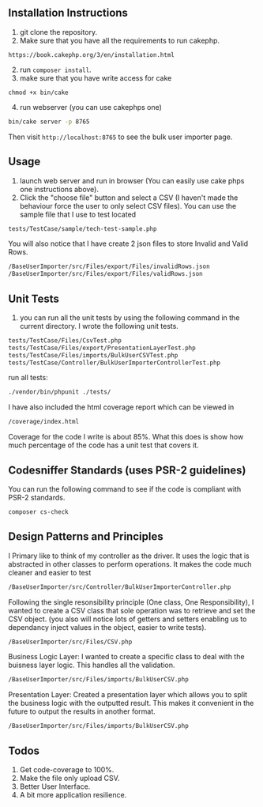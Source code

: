 
## Installation Instructions

1. git clone the repository.
2. Make sure that you have all the requirements to run cakephp.
```
https://book.cakephp.org/3/en/installation.html
```
2. run `composer install`.
3. make sure that you have write access for cake
```
chmod +x bin/cake
```
4. run webserver (you can use cakephps one)
```bash
bin/cake server -p 8765
```
Then visit `http://localhost:8765` to see the bulk user importer page.

## Usage

1. launch web server and run in browser (You can easily use cake phps one instructions above).
2. Click the "choose file" button and select a CSV (I haven't made the behaviour force the user to only select CSV files).
You can use the sample file that I use to test located
```bash
tests/TestCase/sample/tech-test-sample.php
```
You will also notice that I have create 2 json files to store Invalid and Valid Rows.
```bash
/BaseUserImporter/src/Files/export/Files/invalidRows.json
/BaseUserImporter/src/Files/export/Files/validRows.json
```

## Unit Tests

1. you can run all the unit tests by using the following command in the current directory.
I wrote the following unit tests.

```bash
tests/TestCase/Files/CsvTest.php
tests/TestCase/Files/export/PresentationLayerTest.php
tests/TestCase/Files/imports/BulkUserCSVTest.php
tests/TestCase/Controller/BulkUserImporterControllerTest.php
```

run all tests:
```bash
./vendor/bin/phpunit ./tests/
```
I have also included the html coverage report which can be viewed in 
```bash
/coverage/index.html
```
Coverage for the code I write is about 85%.
What this does is show how much percentage of the code has a unit test that covers it.

## Codesniffer Standards (uses PSR-2 guidelines)
You can run the following command to see if the code is compliant with PSR-2 standards.
```bash
composer cs-check
```

## Design Patterns and Principles
I Primary like to think of my controller as the driver.
It uses the logic that is abstracted in other classes to perform operations.
It makes the code much cleaner and easier to test
```bash
/BaseUserImporter/src/Controller/BulkUserImporterController.php
```

Following the single resonsibility principle (One class, One Responsibility),
I wanted to create a CSV class that sole operation was to retrieve and set the CSV object.
(you also will notice lots of getters and setters enabling us to dependancy inject values in the object, easier to write tests).
```bash
/BaseUserImporter/src/Files/CSV.php
```

Business Logic Layer:
I wanted to create a specific class to deal with the buisness layer logic.
This handles all the validation.
```bash
/BaseUserImporter/src/Files/imports/BulkUserCSV.php
```

Presentation Layer:
Created a presentation layer which allows you to split the business logic with the outputted result.
This makes it convenient in the future to output the results in another format.
```bash
/BaseUserImporter/src/Files/imports/BulkUserCSV.php
```

## Todos 
1. Get code-coverage to 100%.
2. Make the file only upload CSV.
3. Better User Interface.
4. A bit more application resilience.


